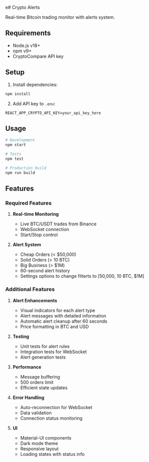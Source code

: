 e# Crypto Alerts

Real-time Bitcoin trading monitor with alerts system.

## Requirements

- Node.js v18+
- npm v9+
- CryptoCompare API key

## Setup

1. Install dependencies:
```bash
npm install
```

2. Add API key to `.env`:
```
REACT_APP_CRYPTO_API_KEY=your_api_key_here
```

## Usage

```bash
# Development
npm start

# Tests
npm test

# Production build
npm run build
```

## Features

### Required Features
1. **Real-time Monitoring**
   - Live BTC/USDT trades from Binance
   - WebSocket connection
   - Start/Stop control

2. **Alert System**
   - Cheap Orders (< $50,000)
   - Solid Orders (> 10 BTC)
   - Big Business (> $1M)
   - 60-second alert history
   - Settings options to change filterts to [50,000, 10 BTC, $1M]

### Additional Features
1. **Alert Enhancements**
   - Visual indicators for each alert type
   - Alert messages with detailed information
   - Automatic alert cleanup after 60 seconds
   - Price formatting in BTC and USD

2. **Testing**
   - Unit tests for alert rules
   - Integration tests for WebSocket
   - Alert generation tests

3. **Performance**
   - Message buffering
   - 500 orders limit
   - Efficient state updates

4. **Error Handling**
   - Auto-reconnection for WebSocket
   - Data validation
   - Connection status monitoring

5. **UI**
   - Material-UI components
   - Dark mode theme
   - Responsive layout
   - Loading states with status info
